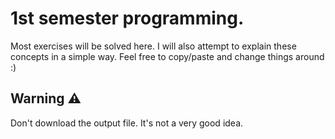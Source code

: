 # 1st semester programming.
Most exercises will be solved here. I will also attempt to explain these concepts in a simple way. Feel free to copy/paste and change things around :)

## Warning ⚠️
Don't download the output file. It's not a very good idea.